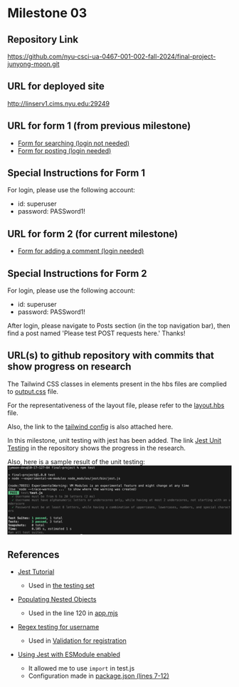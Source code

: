 Milestone 03
===

Repository Link
---
https://github.com/nyu-csci-ua-0467-001-002-fall-2024/final-project-junyong-moon.git

URL for deployed site 
---
http://linserv1.cims.nyu.edu:29249

URL for form 1 (from previous milestone) 
---
* [Form for searching (login not needed)](http://linserv1.cims.nyu.edu:29249/posts)
* [Form for posting (login needed)](http://linserv1.cims.nyu.edu:29249/posts/add)

Special Instructions for Form 1
---
For login, please use the following account:
- id: superuser
- password: PASSword1!

URL for form 2 (for current milestone)
---
* [Form for adding a comment (login needed)](http://linserv1.cims.nyu.edu:29249/posts/please-test-post-requests-here)

Special Instructions for Form 2
---
For login, please use the following account:
- id: superuser
- password: PASSword1!

After login, please navigate to Posts section (in the top navigation bar),
then find a post named 'Please test POST requests here.' Thanks! 

URL(s) to github repository with commits that show progress on research
--- 
The Tailwind CSS classes in elements present in the hbs files are complied to [output.css](src/output.css) file.

For the representativeness of the layout file, please refer to the [layout.hbs](views/layout.hbs) file.

Also, the link to the [tailwind config](tailwind.config.js) is also attached here.

In this milestone, unit testing with jest has been added. The link [Jest Unit Testing](test/test.js) in the repository shows the progress in the research.

Also, here is a sample result of the unit testing: ![jest-result](documentation/Jest_Result.png)

References 
---
- [Jest Tutorial](https://jestjs.io/docs/getting-started)
    * Used in [the testing set](test/test.js)

- [Populating Nested Objects](https://stackoverflow.com/questions/19222520/populate-nested-array-in-mongoose)
    * Used in the line 120 in [app.mjs](app.mjs)

- [Regex testing for username](https://stackoverflow.com/questions/336210/regular-expression-for-alphanumeric-and-underscores)
    * Used in [Validation for registration](regiValidation.mjs)

- [Using Jest with ESModule enabled](https://stackoverflow.com/questions/35756479/does-jest-support-es6-import-export)
    * It allowed me to use `import` in test.js
    * Configuration made in [package.json (lines 7-12)](package.json)